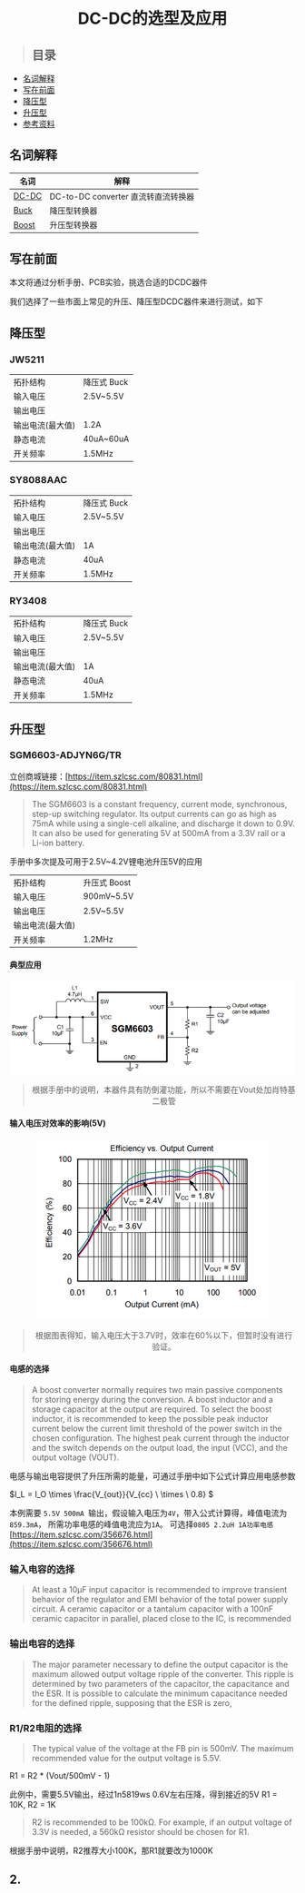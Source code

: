 
<h1 align="center">DC-DC的选型及应用</h1>

> ## 目录

- [名词解释](#名词解释)
- [写在前面](#写在前面)
- [降压型](#降压型)
- [升压型](#升压型)
- [参考资料](#参考资料)

## 名词解释
| 名词 | 解释 |
| --- | --- |
| [DC-DC](https://en.wikipedia.org/wiki/DC-to-DC_converter) | DC-to-DC converter 直流转直流转换器 |
| [Buck](https://en.wikipedia.org/wiki/Buck_converter) | 降压型转换器 |
| [Boost](https://en.wikipedia.org/wiki/Boost_converter) | 升压型转换器 |

## 写在前面

本文将通过分析手册、PCB实验，挑选合适的DCDC器件

我们选择了一些市面上常见的升压、降压型DCDC器件来进行测试，如下

## 降压型

### JW5211
|  | |
| --- | --- |
| 拓扑结构 | 降压式 Buck |
| 输入电压 | 2.5V~5.5V	|
| 输出电压 | 	|
| 输出电流(最大值) | 1.2A |
| 静态电流 | 40uA~60uA |
| 开关频率 | 1.5MHz |

### SY8088AAC
|  | |
| --- | --- |
| 拓扑结构 | 降压式 Buck |
| 输入电压 | 2.5V~5.5V	|
| 输出电压 | 	|
| 输出电流(最大值) | 1A |
| 静态电流 | 40uA |
| 开关频率 | 1.5MHz |

### RY3408
|  | |
| --- | --- |
| 拓扑结构 | 降压式 Buck |
| 输入电压 | 2.5V~5.5V	|
| 输出电压 | 	|
| 输出电流(最大值) | 1A |
| 静态电流 | 40uA |
| 开关频率 | 1.5MHz |

## 升压型

### SGM6603-ADJYN6G/TR
立创商城链接：[https://item.szlcsc.com/80831.html](https://item.szlcsc.com/80831.html)

> The SGM6603 is a constant frequency, current mode, 
> synchronous, step-up switching regulator. Its output 
> currents can go as high as 75mA while using a single-cell 
> alkaline, and discharge it down to 0.9V. It can also be 
> used for generating 5V at 500mA from a 3.3V rail or a 
> Li-ion battery. 

手册中多次提及可用于2.5V~4.2V锂电池升压5V的应用

|  | |
| --- | --- |
| 拓扑结构 | 升压式	Boost |
| 输入电压 | 900mV~5.5V	|
| 输出电压 | 2.5V~5.5V	|
| 输出电流(最大值) | |
| 开关频率 | 1.2MHz |

#### 典型应用
<div align="center">
<img src="../assets/sgm6603.png">
</div>

> <p align="center"> 根据手册中的说明，本器件具有防倒灌功能，所以不需要在Vout处加肖特基二极管</p>

#### 输入电压对效率的影响(5V)
<div align="center">
<img src="../assets/chart1.png">
</div>

> <p align="center"> 根据图表得知，输入电压大于3.7V时，效率在60%以下，但暂时没有进行验证。 </p>

#### 电感的选择
> A boost converter normally requires two main passive 
> components for storing energy during the conversion. A 
> boost inductor and a storage capacitor at the output are 
> required. To select the boost inductor, it is recommended 
> to keep the possible peak inductor current below the 
> current limit threshold of the power switch in the chosen 
> configuration. The highest peak current through the 
> inductor and the switch depends on the output load, the 
> input (VCC), and the output voltage (VOUT). 

电感与输出电容提供了升压所需的能量，可通过手册中如下公式计算应用电感参数

$I_L = I_O \times \frac{V_{out}}{V_{cc} \ \times \ 0.8} $

本例需要 `5.5V 500mA `输出，假设输入电压为`4V`，带入公式计算得，峰值电流为`859.3mA`，
所需功率电感的峰值电流应为`1A`。
可选择`0805 2.2uH 1A功率电感`
[https://item.szlcsc.com/356676.html](https://item.szlcsc.com/356676.html)

### 输入电容的选择
> At least a 10µF input capacitor is recommended to 
> improve transient behavior of the regulator and EMI 
> behavior of the total power supply circuit. A ceramic 
> capacitor or a tantalum capacitor with a 100nF ceramic 
> capacitor in parallel, placed close to the IC, is 
> recommended

### 输出电容的选择
> The major parameter necessary to define the output 
> capacitor is the maximum allowed output voltage ripple of 
> the converter. This ripple is determined by two 
> parameters of the capacitor, the capacitance and the 
> ESR. It is possible to calculate the minimum capacitance 
> needed for the defined ripple, supposing that the ESR is 
> zero,

### R1/R2电阻的选择
> The typical value of the voltage at the FB pin is 
> 500mV. The maximum recommended value for the 
> output voltage is 5.5V.

R1 = R2 * (Vout/500mV - 1)

此例中，需要5.5V输出，经过1n5819ws 0.6V左右压降，得到接近的5V
R1 = 10K, R2 = 1K
> R2 is recommended to be 100kΩ. For example, if an 
> output voltage of 3.3V is needed, a 560kΩ resistor should 
> be chosen for R1. 

根据手册中说明，R2推荐大小100K，那R1就要改为1000K

## 2.